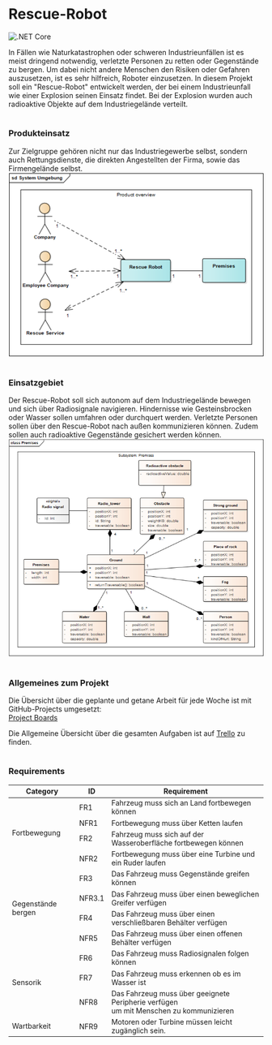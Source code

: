 # Rescue-Robot
![.NET Core](https://github.com/BrunoBerger/Rescue-Robot/workflows/.NET%20Core/badge.svg)

In Fällen wie Naturkatastrophen oder schweren Industrieunfällen ist es meist dringend notwendig, verletzte Personen zu retten oder Gegenstände zu bergen.
Um dabei nicht andere Menschen den Risiken oder Gefahren auszusetzen, ist es sehr hilfreich, Roboter einzusetzen. In diesem Projekt soll ein "Rescue-Robot"
entwickelt werden, der bei einem Industrieunfall wie einer Explosion seinen Einsatz findet. Bei der Explosion wurden auch radioaktive Objekte auf dem Industriegelände verteilt.

#
### Produkteinsatz
Zur Zielgruppe gehören nicht nur das Industriegewerbe selbst, sondern auch Rettungsdienste, die direkten Angestellten der Firma, sowie das Firmengelände selbst.
![Systemumgebung](Diagramme/System_Umgebung.png "Systemumgebung")

#
### Einsatzgebiet
Der Rescue-Robot soll sich autonom auf dem Industriegelände bewegen und sich über Radiosignale navigieren. Hindernisse wie Gesteinsbrocken oder Wasser sollen umfahren oder durchquert werden. Verletzte Personen sollen über den Rescue-Robot nach außen kommunizieren können. Zudem sollen auch radioaktive Gegenstände gesichert werden können.
![Einsatzgebiet](Diagramme\Subsysteme\Subsystem_Firmengelaende\Premises.png "Einsatzgebiet")

#
### Allgemeines zum Projekt
Die Übersicht über die geplante und getane Arbeit für jede Woche ist mit GitHub-Projects umgesetzt:  
[Project Boards][projects]

Die Allgemeine Übersicht über die gesamten Aufgaben ist auf [Trello][trello] zu finden.

#
### Requirements

<table>
<thead>
  <tr>
    <th>Category</th>
    <th>ID</th>
    <th>Requirement</th>
  </tr>
</thead>
<tbody>
  <tr>
    <td rowspan="4">Fortbewegung</td>
    <td>FR1</td>
    <td>Fahrzeug muss sich an Land fortbewegen können</td>
  </tr>
  <tr>
    <td>NFR1</td>
    <td>Fortbewegung muss über Ketten laufen</td>
  </tr>
  <tr>
    <td>FR2</td>
    <td>Fahrzeug muss sich auf der Wasseroberfläche fortbewegen können</td>
  </tr>
  <tr>
    <td>NFR2</td>
    <td>Fortbewegung muss über eine Turbine und ein Ruder laufen</td>
  </tr>
  <tr>
    <td rowspan="4">Gegenstände bergen</td>
    <td>FR3</td>
    <td>Das Fahrzeug muss Gegenstände greifen können</td>
  </tr>
  <tr>
    <td>NFR3.1</td>
    <td>Das Fahrzeug muss über einen beweglichen Greifer verfügen</td>
  </tr>
  <tr>
    <td>FR4</td>
    <td>Das Fahrzeug muss über einen verschließbaren Behälter verfügen</td>
  </tr>
  <tr>
    <td>NFR5</td>
    <td>Das Fahrzeug muss über einen offenen Behälter verfügen</td>
  </tr>
  <tr>
    <td rowspan="3">Sensorik</td>
    <td>FR6</td>
    <td>Das Fahrzeug muss Radiosignalen folgen können </td>
  </tr>
  <tr>
    <td>FR7</td>
    <td>Das Fahrzeug muss erkennen ob es im Wasser ist</td>
  </tr>
  <tr>
    <td>NFR8</td>
    <td>Das Fahrzeug muss über geeignete Peripherie verfügen <br>um mit Menschen zu kommunizieren</td>
  </tr>
  <tr>
    <td rowspan="4">Wartbarkeit</td>
    <td>NFR9</td>
    <td>Motoren oder Turbine müssen leicht zugänglich sein. </td>
  </tr>
  <tr>
 </tr>
</tbody>
</table>



[projects]: https://github.com/BrunoBerger/Rescue-Robot/projects
[trello]: https://trello.com/b/mJtKk2EW/rescue-robot
